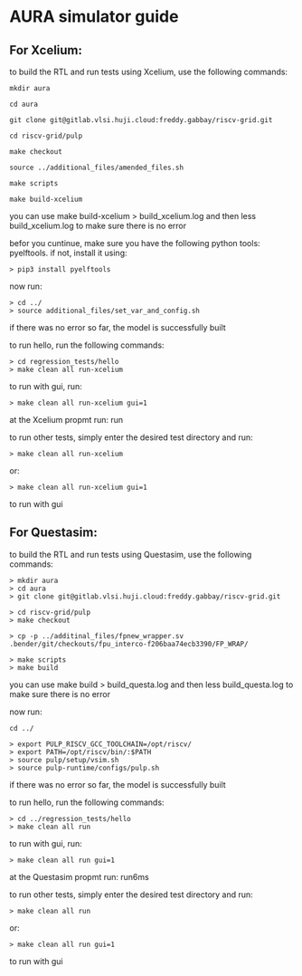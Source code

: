 # AURA simulator guide

## For Xcelium:

to build the RTL and run tests using Xcelium, use the following commands:

```
mkdir aura

cd aura

git clone git@gitlab.vlsi.huji.cloud:freddy.gabbay/riscv-grid.git

cd riscv-grid/pulp

make checkout

source ../additional_files/amended_files.sh 

make scripts

make build-xcelium
```
you can use make build-xcelium > build_xcelium.log and then less build_xcelium.log to make sure there is no error

befor you cuntinue, make sure you have the following python tools: pyelftools. if not, install it using:
```
> pip3 install pyelftools
```
now run:
```
> cd ../
> source additional_files/set_var_and_config.sh

```

if there was no error so far, the model is successfully built

to run hello, run the following commands:

```
> cd regression_tests/hello
> make clean all run-xcelium
```

to run with gui, run:

```
> make clean all run-xcelium gui=1
```
 
at the Xcelium propmt run: run


to run other tests, simply enter the desired test directory and run:

```
> make clean all run-xcelium

```
 or: 

```
> make clean all run-xcelium gui=1

```

to run with gui



## For Questasim:

to build the RTL and run tests using Questasim, use the following commands:

```
> mkdir aura
> cd aura
> git clone git@gitlab.vlsi.huji.cloud:freddy.gabbay/riscv-grid.git

> cd riscv-grid/pulp
> make checkout

> cp -p ../additinal_files/fpnew_wrapper.sv .bender/git/checkouts/fpu_interco-f206baa74ecb3390/FP_WRAP/

> make scripts
> make build
```
you can use make build > build_questa.log and then less build_questa.log to make sure there is no error


now run:
```
cd ../

> export PULP_RISCV_GCC_TOOLCHAIN=/opt/riscv/
> export PATH=/opt/riscv/bin/:$PATH
> source pulp/setup/vsim.sh
> source pulp-runtime/configs/pulp.sh

```

if there was no error so far, the model is successfully built

to run hello, run the following commands:

```
> cd ../regression_tests/hello
> make clean all run
```

to run with gui, run:

```
> make clean all run gui=1
```
 
at the Questasim propmt run: run6ms


to run other tests, simply enter the desired test directory and run:

```
> make clean all run

```
 or: 

```
> make clean all run gui=1

```

to run with gui
